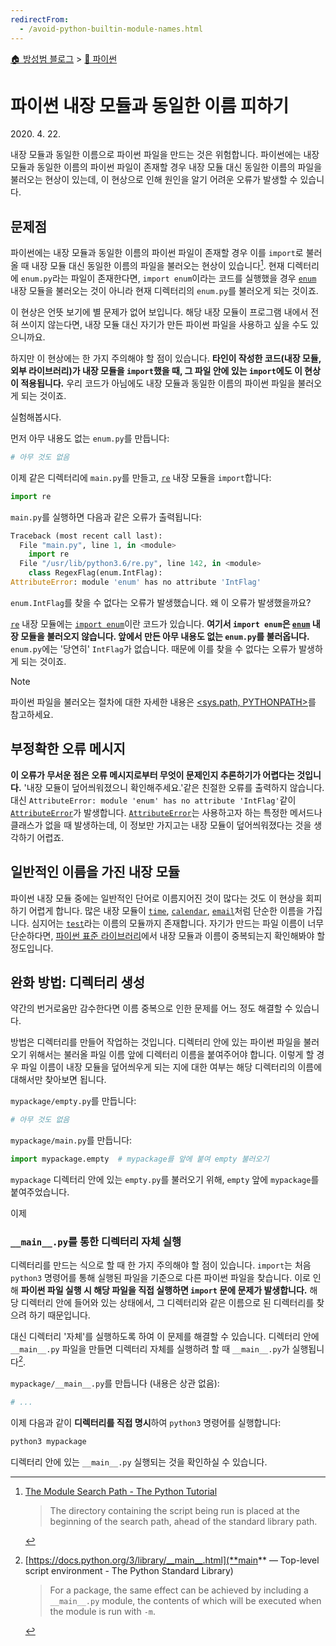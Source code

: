 ```yaml
---
redirectFrom:
  - /avoid-python-builtin-module-names.html
---
```


[🏠 방성범 블로그](/README.md) > [🐍 파이썬](/python.md)

# 파이썬 내장 모듈과 동일한 이름 피하기

<time id="published" datetime="2020-04-22">2020. 4. 22.</time>

내장 모듈과 동일한 이름으로 파이썬 파일을 만드는 것은 위험합니다. 파이썬에는 내장 모듈과 동일한 이름의 파이썬 파일이 존재할 경우 내장 모듈 대신 동일한 이름의 파일을 불러오는 현상이 있는데, 이 현상으로 인해 원인을 알기 어려운 오류가 발생할 수 있습니다.

## 문제점

파이썬에는 내장 모듈과 동일한 이름의 파이썬 파일이 존재할 경우 이를 `import`로 불러올 때 내장 모듈 대신 동일한 이름의 파일을 불러오는 현상이 있습니다[^ahead]. 현재 디렉터리에 `enum.py`라는 파일이 존재한다면, `import enum`이라는 코드를 실행했을 경우 [`enum`] 내장 모듈을 불러오는 것이 아니라 현재 디렉터리의 `enum.py`를 불러오게 되는 것이죠.

[^ahead]:
    [The Module Search Path - The Python Tutorial](https://docs.python.org/3/tutorial/modules.html#the-module-search-path)

    > The directory containing the script being run is placed at the beginning of the search path, ahead of the standard library path.

[`enum`]: https://docs.python.org/3/library/enum.htm

이 현상은 언뜻 보기에 별 문제가 없어 보입니다. 해당 내장 모듈이 프로그램 내에서 전혀 쓰이지 않는다면, 내장 모듈 대신 자기가 만든 파이썬 파일을 사용하고 싶을 수도 있으니까요.

하지만 이 현상에는 한 가지 주의해야 할 점이 있습니다. **타인이 작성한 코드(내장 모듈, 외부 라이브러리)가 내장 모듈을 `import`했을 때, 그 파일 안에 있는 `import`에도 이 현상이 적용됩니다.** 우리 코드가 아님에도 내장 모듈과 동일한 이름의 파이썬 파일을 불러오게 되는 것이죠.

실험해봅시다.

먼저 아무 내용도 없는 `enum.py`를 만듭니다:

```py
# 아무 것도 없음
```

이제 같은 디렉터리에 `main.py`를 만들고, [`re`] 내장 모듈을 `import`합니다:

[`re`]: https://docs.python.org/3/library/re.html

```py
import re
```

`main.py`를 실행하면 다음과 같은 오류가 출력됩니다:

```py
Traceback (most recent call last):
  File "main.py", line 1, in <module>
    import re
  File "/usr/lib/python3.6/re.py", line 142, in <module>
    class RegexFlag(enum.IntFlag):
AttributeError: module 'enum' has no attribute 'IntFlag'
```

`enum.IntFlag`를 찾을 수 없다는 오류가 발생했습니다. 왜 이 오류가 발생했을까요?

[`re`] 내장 모듈에는 [`import enum`](https://github.com/python/cpython/blob/686d508c26fafb57dfe463c4f55b20013dad1441/Lib/re.py#L124)이란 코드가 있습니다. **여기서 `import enum`은 [`enum`] 내장 모듈을 불러오지 않습니다. 앞에서 만든 아무 내용도 없는 `enum.py`를 불러옵니다.** `enum.py`에는 '당연히' `IntFlag`가 없습니다. 때문에 이를 찾을 수 없다는 오류가 발생하게 되는 것이죠.

> [!NOTE]
> 파이썬 파일을 불러오는 절차에 대한 자세한 내용은 [<sys.path, PYTHONPATH>](/sys-path-pythonpath.html)를 참고하세요.

## 부정확한 오류 메시지

**이 오류가 무서운 점은 오류 메시지로부터 무엇이 문제인지 추론하기가 어렵다는 것입니다.** '내장 모듈이 덮어씌워졌으니 확인해주세요.'같은 친절한 오류를 출력하지 않습니다. 대신 `AttributeError: module 'enum' has no attribute 'IntFlag'`같이 [`AttributeError`]가 발생합니다. [`AttributeError`]는 사용하고자 하는 특정한 메서드나 클래스가 없을 때 발생하는데, 이 정보만 가지고는 내장 모듈이 덮어씌워졌다는 것을 생각하기 어렵죠.

[`AttributeError`]: https://docs.python.org/3/library/exceptions.html#AttributeError

## 일반적인 이름을 가진 내장 모듈

파이썬 내장 모듈 중에는 일반적인 단어로 이름지어진 것이 많다는 것도 이 현상을 회피하기 어렵게 합니다. 많은 내장 모듈이 [`time`](https://docs.python.org/3/library/time.html), [`calendar`](https://docs.python.org/3/library/calendar.html), [`email`](https://docs.python.org/3/library/email.html)처럼 단순한 이름을 가집니다. 심지어는 [`test`](https://docs.python.org/3/library/test.html)라는 이름의 모듈까지 존재합니다. 자기가 만드는 파일 이름이 너무 단순하다면, [파이썬 표준 라이브러리](https://docs.python.org/3/library/index.html)에서 내장 모듈과 이름이 중복되는지 확인해봐야 할 정도입니다.

## 완화 방법: 디렉터리 생성

약간의 번거로움만 감수한다면 이름 중복으로 인한 문제를 어느 정도 해결할 수 있습니다.

방법은 디렉터리를 만들어 작업하는 것입니다. 디렉터리 안에 있는 파이썬 파일을 불러오기 위해서는 불러올 파일 이름 앞에 디렉터리 이름을 붙여주어야 합니다. 이렇게 할 경우 파일 이름이 내장 모듈을 덮어씌우게 되는 지에 대한 여부는 해당 디렉터리의 이름에 대해서만 찾아보면 됩니다.

`mypackage/empty.py`를 만듭니다:

```py
# 아무 것도 없음
```

`mypackage/main.py`를 만듭니다:

```py
import mypackage.empty  # mypackage를 앞에 붙여 empty 불러오기
```

`mypackage` 디렉터리 안에 있는 `empty.py`를 불러오기 위해, `empty` 앞에 `mypackage`를 붙여주었습니다.

이제

### `__main__.py`를 통한 디렉터리 자체 실행

디렉터리를 만드는 식으로 할 때 한 가지 주의해야 할 점이 있습니다. `import`는 처음 `python3` 명령어를 통해 실행된 파일을 기준으로 다른 파이썬 파일을 찾습니다. 이로 인해 **파이썬 파일 실행 시 해당 파일을 직접 실행하면 `import` 문에 문제가 발생합니다.** 해당 디렉터리 안에 들어와 있는 상태에서, 그 디렉터리와 같은 이름으로 된 디렉터리를 찾으려 하기 때문입니다.

대신 디렉터리 '자체'를 실행하도록 하여 이 문제를 해결할 수 있습니다. 디렉터리 안에 `__main__.py` 파일을 만들면 디렉터리 자체를 실행하려 할 때 `__main__.py`가 실행됩니다[^package-main].

[^package-main]:
    [https://docs.python.org/3/library/__main__.html](**main** — Top-level script environment - The Python Standard Library)

    > For a package, the same effect can be achieved by including a `__main__.py` module, the contents of which will be executed when the module is run with `-m`.

`mypackage/__main__.py`를 만듭니다 (내용은 상관 없음):

```py
# ...
```

이제 다음과 같이 **디렉터리를 직접 명시**하여 `python3` 명령어를 실행합니다:

```sh
python3 mypackage
```

디렉터리 안에 있는 `__main__.py` 실행되는 것을 확인하실 수 있습니다.
